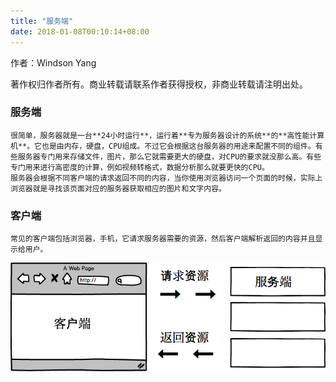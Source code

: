 ```yaml
---
title: "服务端"
date: 2018-01-08T00:10:14+08:00
---
```


作者：Windson Yang

著作权归作者所有。商业转载请联系作者获得授权，非商业转载请注明出处。

### 服务端
    很简单，服务器就是一台**24小时运行**，运行着**专为服务器设计的系统**的**高性能计算机**。它也是由内存，硬盘，CPU组成。不过它会根据这台服务器的用途来配置不同的组件。有些服务器专门用来存储文件，图片，那么它就需要更大的硬盘，对CPU的要求就没那么高。有些专门用来进行高密度的计算，例如视频转格式，数据分析那么就要更快的CPU。
    服务器会根据不同客户端的请求返回不同的内容，当你使用浏览器访问一个页面的时候，实际上浏览器就是寻找该页面对应的服务器获取相应的图片和文字内容。

### 客户端
    常见的客户端包括浏览器，手机，它请求服务器需要的资源，然后客户端解析返回的内容并且显示给用户。

![server_broswer](https://raw.githubusercontent.com/EngineGirl/basic-tutorial/master/imgs/basic/server_broswer.png)
